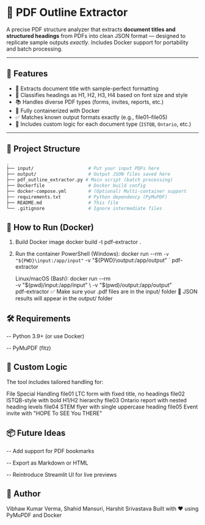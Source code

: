 # 📄 PDF Outline Extractor

A precise PDF structure analyzer that extracts **document titles and structured headings** from PDFs into clean JSON format — designed to replicate sample outputs *exactly*. Includes Docker support for portability and batch processing.

---

## 🚀 Features

- 🎯 Extracts document title with sample-perfect formatting  
- 🧠 Classifies headings as H1, H2, H3, H4 based on font size and style  
- 📚 Handles diverse PDF types (forms, invites, reports, etc.)  
- 🐳 Fully containerized with Docker  
- ✅ Matches known output formats exactly (e.g., file01–file05)  
- 🧪 Includes custom logic for each document type (`ISTQB`, `Ontario`, etc.)

---

## 📁 Project Structure

```bash
.
├── input/                    # Put your input PDFs here
├── output/                   # Output JSON files saved here
├── pdf_outline_extractor.py # Main script (batch processing)
├── Dockerfile                # Docker build config
├── docker-compose.yml        # (Optional) Multi-container support
├── requirements.txt          # Python dependency (PyMuPDF)
├── README.md                 # This file
└── .gitignore                # Ignore intermediate files

```

## 🔧 How to Run (Docker)
1. Build Docker image
   docker build -t pdf-extractor .
2. Run the container
   PowerShell (Windows):
    docker run --rm `
    -v "${PWD}\input:/app/input" `
    -v "${PWD}\output:/app/output" `
    pdf-extractor

   Linux/macOS (Bash):
    docker run --rm \
    -v "$(pwd)/input:/app/input" \
    -v "$(pwd)/output:/app/output" \
    pdf-extractor
✅ Make sure your .pdf files are in the input/ folder
📝 JSON results will appear in the output/ folder


## 🛠 Requirements
-- Python 3.9+ (or use Docker)

-- PyMuPDF (fitz)

## 🧩 Custom Logic
The tool includes tailored handling for:

File	Special Handling
file01	LTC form with fixed title, no headings
file02	ISTQB-style with bold H1/H2 hierarchy
file03	Ontario report with nested heading levels
file04	STEM flyer with single uppercase heading
file05	Event invite with "HOPE To SEE You THERE"

## 📦 Future Ideas
-- Add support for PDF bookmarks

-- Export as Markdown or HTML

-- Reintroduce Streamlit UI for live previews

## 👤 Author
Vibhaw Kumar Verma, Shahid Mansuri, Harshit Srivastava
Built with ❤️ using PyMuPDF and Docker
